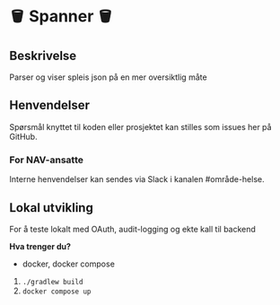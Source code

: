 
# 🪣 Spanner 🪣

## Beskrivelse
Parser og viser spleis json på en mer oversiktlig måte

## Henvendelser
Spørsmål knyttet til koden eller prosjektet kan stilles som issues her på GitHub.
### For NAV-ansatte
Interne henvendelser kan sendes via Slack i kanalen #område-helse.

## Lokal utvikling
For å teste lokalt med OAuth, audit-logging og ekte kall til backend

**Hva trenger du?**
- docker, docker compose

1. `./gradlew build`
2. `docker compose up`
